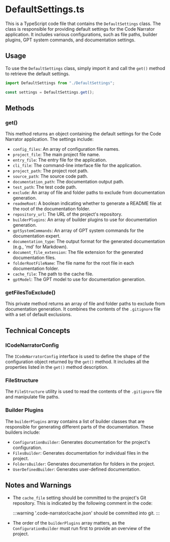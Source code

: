 # DefaultSettings.ts

This is a TypeScript code file that contains the `DefaultSettings` class. The class is responsible for providing default settings for the Code Narrator application. It includes various configurations, such as file paths, builder plugins, GPT system commands, and documentation settings.

## Usage

To use the `DefaultSettings` class, simply import it and call the `get()` method to retrieve the default settings.

```typescript
import DefaultSettings from "./DefaultSettings";

const settings = DefaultSettings.get();
```

## Methods

### get()

This method returns an object containing the default settings for the Code Narrator application. The settings include:

- `config_files`: An array of configuration file names.
- `project_file`: The main project file name.
- `entry_file`: The entry file for the application.
- `cli_file`: The command-line interface file for the application.
- `project_path`: The project root path.
- `source_path`: The source code path.
- `documentation_path`: The documentation output path.
- `test_path`: The test code path.
- `exclude`: An array of file and folder paths to exclude from documentation generation.
- `readmeRoot`: A boolean indicating whether to generate a README file at the root of the documentation folder.
- `repository_url`: The URL of the project's repository.
- `builderPlugins`: An array of builder plugins to use for documentation generation.
- `gptSystemCommands`: An array of GPT system commands for the documentation expert.
- `documentation_type`: The output format for the generated documentation (e.g., 'md' for Markdown).
- `document_file_extension`: The file extension for the generated documentation files.
- `folderRootFileName`: The file name for the root file in each documentation folder.
- `cache_file`: The path to the cache file.
- `gptModel`: The GPT model to use for documentation generation.

### getFilesToExclude()

This private method returns an array of file and folder paths to exclude from documentation generation. It combines the contents of the `.gitignore` file with a set of default exclusions.

## Technical Concepts

### ICodeNarratorConfig

The `ICodeNarratorConfig` interface is used to define the shape of the configuration object returned by the `get()` method. It includes all the properties listed in the `get()` method description.

### FileStructure

The `FileStructure` utility is used to read the contents of the `.gitignore` file and manipulate file paths.

### Builder Plugins

The `builderPlugins` array contains a list of builder classes that are responsible for generating different parts of the documentation. These builders include:

- `ConfigurationBuilder`: Generates documentation for the project's configuration.
- `FilesBuilder`: Generates documentation for individual files in the project.
- `FoldersBuilder`: Generates documentation for folders in the project.
- `UserDefinedBuilder`: Generates user-defined documentation.

## Notes and Warnings

- The `cache_file` setting should be committed to the project's Git repository. This is indicated by the following comment in the code:

  :::warning
  '.code-narrator/cache.json' should be committed into git.
  :::

- The order of the `builderPlugins` array matters, as the `ConfigurationBuilder` must run first to provide an overview of the project.